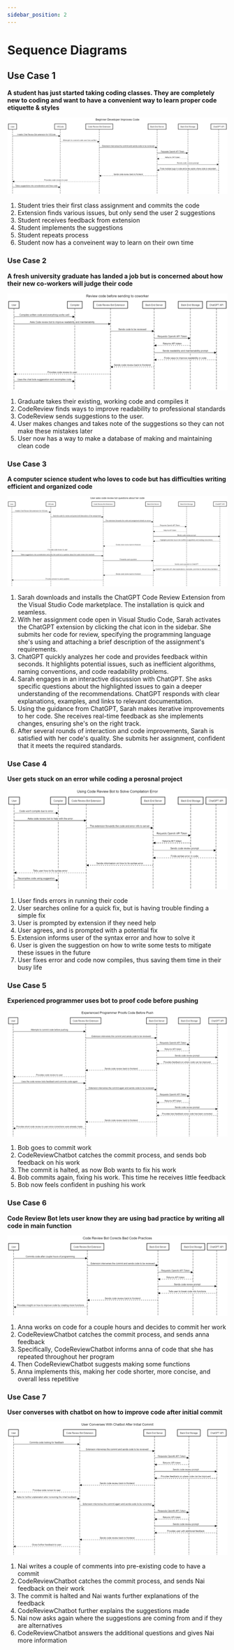```yaml
---
sidebar_position: 2
---
```


# Sequence Diagrams

## Use Case 1
**A student has just started taking coding classes. They are completely new to coding and want to have a convenient way to learn proper code etiquette & styles**

![image](https://raw.githubusercontent.com/Capstone-Projects-2023-Fall/project-code-review-chatbot/e8e4242aab94a042ef85edc96bacf87f56c8d669/documentation/static/img/SequenceDiagram1.png)

1. Student tries their first class assignment and commits the code
2. Extension finds various issues, but only send the user 2 suggestions
3. Student receives feedback from extension
4. Student implements the suggestions
5. Student repeats process
6. Student now has a conveinent way to learn on their own time

### Use Case 2
**A fresh university graduate has landed a job but is concerned about how their new co-workers will judge their code**

![image](https://raw.githubusercontent.com/Capstone-Projects-2023-Fall/project-code-review-chatbot/e8e4242aab94a042ef85edc96bacf87f56c8d669/documentation/static/img/SequenceDiagram2.png)

1. Graduate takes their existing, working code and compiles it
2. CodeReview finds ways to improve readability to professional standards
3. CodeReview sends suggestions to the user.
4. User makes changes and takes note of the suggestions so they can not make these mistakes later
5. User now has a way to make a database of making and maintaining clean code

### Use Case 3
**A computer science student who loves to code but has difficulties writing efficient and organized code**

![image](https://raw.githubusercontent.com/Capstone-Projects-2023-Fall/project-code-review-chatbot/e8e4242aab94a042ef85edc96bacf87f56c8d669/documentation/static/img/SequenceDiagram3.png)

1. Sarah downloads and installs the ChatGPT Code Review Extension from the Visual Studio Code marketplace. The installation is quick and seamless.
2. With her assignment code open in Visual Studio Code, Sarah activates the ChatGPT extension by clicking the chat icon in the sidebar. She submits her code for review, specifying the programming language she's using and attaching a brief description of the assignment's requirements.
3. ChatGPT quickly analyzes her code and provides feedback within seconds. It highlights potential issues, such as inefficient algorithms, naming conventions, and code readability problems.
4. Sarah engages in an interactive discussion with ChatGPT. She asks specific questions about the highlighted issues to gain a deeper understanding of the recommendations. ChatGPT responds with clear explanations, examples, and links to relevant documentation.
5. Using the guidance from ChatGPT, Sarah makes iterative improvements to her code. She receives real-time feedback as she implements changes, ensuring she's on the right track.
6. After several rounds of interaction and code improvements, Sarah is satisfied with her code's quality. She submits her assignment, confident that it meets the required standards.

### Use Case 4
**User gets stuck on an error while coding a perosnal project**

![image](https://raw.githubusercontent.com/Capstone-Projects-2023-Fall/project-code-review-chatbot/e8e4242aab94a042ef85edc96bacf87f56c8d669/documentation/static/img/SequenceDiagram4.png)

1. User finds errors in running their code
2. User searches online for a quick fix, but is having trouble finding a simple fix
3. User is prompted by extension if they need help
4. User agrees, and is prompted with a potential fix
5. Extension informs user of the syntax error and how to solve it
6. User is given the suggestion on how to write some tests to mitigate these issues in the future
7. User fixes error and code now compiles, thus saving them time in their busy life

### Use Case 5
**Experienced programmer uses bot to proof code before pushing**

![image](https://raw.githubusercontent.com/Capstone-Projects-2023-Fall/project-code-review-chatbot/main/documentation/static/img/sequenceDiagram5.png)

1. Bob goes to commit work
2. CodeReviewChatbot catches the commit process, and sends bob feedback on his work
3. The commit is halted, as now Bob wants to fix his work
4. Bob commits again, fixing his work. This time he receives little feedback
5. Bob now feels confident in pushing his work

### Use Case 6
**Code Review Bot lets user know they are using bad practice by writing all code in main function**

![image](https://raw.githubusercontent.com/Capstone-Projects-2023-Fall/project-code-review-chatbot/e8e4242aab94a042ef85edc96bacf87f56c8d669/documentation/static/img/SequenceDiagram6.png)

1. Anna works on code for a couple hours and decides to commit her work
2. CodeReviewChatbot catches the commit process, and sends anna feedback
3. Specifically, CodeReviewChatbot informs anna of code that she has repeated throughout her program
4. Then CodeReviewChatbot suggests making some functions
5. Anna implements this, making her code shorter, more concise, and overall less repetitive

### Use Case 7
**User converses with chatbot on how to improve code after initial commit**

![image](https://raw.githubusercontent.com/Capstone-Projects-2023-Fall/project-code-review-chatbot/e8e4242aab94a042ef85edc96bacf87f56c8d669/documentation/static/img/SequenceDiagram7.png)

1. Nai writes a couple of comments into pre-existing code to have a commit
2. CodeReviewChatbot catches the commit process, and sends Nai feedback on their work
3. The commit is halted and Nai wants further explanations of the feedback
4. CodeReviewChatbot further explains the suggestions made
5. Nai now asks again where the suggestions are coming from and if they are alternatives
6. CodeReviewChatbot answers the additional questions and gives Nai more information

